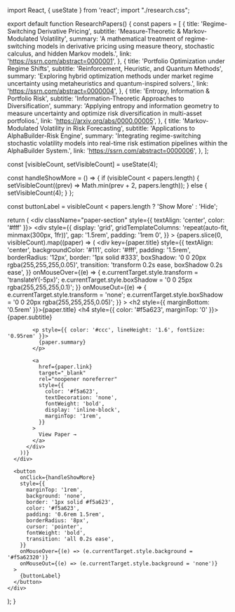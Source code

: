 import React, { useState } from 'react';
import "./research.css";

export default function ResearchPapers() {
  const papers = [
    {
      title: 'Regime-Switching Derivative Pricing',
      subtitle: 'Measure-Theoretic & Markov-Modulated Volatility',
      summary:
        'A mathematical treatment of regime-switching models in derivative pricing using measure theory, stochastic calculus, and hidden Markov models.',
      link: 'https://ssrn.com/abstract=0000001',
    },
    {
      title: 'Portfolio Optimization under Regime Shifts',
      subtitle: 'Reinforcement, Heuristic, and Quantum Methods',
      summary:
        'Exploring hybrid optimization methods under market regime uncertainty using metaheuristics and quantum-inspired solvers.',
      link: 'https://ssrn.com/abstract=0000004',
    },
    {
      title: 'Entropy, Information & Portfolio Risk',
      subtitle: 'Information-Theoretic Approaches to Diversification',
      summary:
        'Applying entropy and information geometry to measure uncertainty and optimize risk diversification in multi-asset portfolios.',
      link: 'https://arxiv.org/abs/0000.00005',
    },
    {
      title: 'Markov-Modulated Volatility in Risk Forecasting',
      subtitle: 'Applications to AlphaBuilder-Risk Engine',
      summary:
        'Integrating regime-switching stochastic volatility models into real-time risk estimation pipelines within the AlphaBuilder System.',
      link: 'https://ssrn.com/abstract=0000006',
    },
  ];

  const [visibleCount, setVisibleCount] = useState(4);

  const handleShowMore = () => {
    if (visibleCount < papers.length) {
      setVisibleCount((prev) => Math.min(prev + 2, papers.length));
    } else {
      setVisibleCount(4);
    }
  };

  const buttonLabel =
    visibleCount < papers.length ? 'Show More' : 'Hide';

  return (
    <div className="paper-section" style={{ textAlign: 'center', color: '#fff' }}>
      <div
        style={{
          display: 'grid',
          gridTemplateColumns: 'repeat(auto-fit, minmax(300px, 1fr))',
          gap: '1.5rem',
          padding: '1rem 0',
        }}
      >
        {papers.slice(0, visibleCount).map((paper) => (
          <div
            key={paper.title}
            style={{
              textAlign: 'center',
              backgroundColor: '#111',
              color: '#fff',
              padding: '1.5rem',
              borderRadius: '12px',
              border: '1px solid #333',
              boxShadow: '0 0 20px rgba(255,255,255,0.05)',
              transition: 'transform 0.2s ease, boxShadow 0.2s ease',
            }}
            onMouseOver={(e) => {
              e.currentTarget.style.transform = 'translateY(-5px)';
              e.currentTarget.style.boxShadow = '0 0 25px rgba(255,255,255,0.1)';
            }}
            onMouseOut={(e) => {
              e.currentTarget.style.transform = 'none';
              e.currentTarget.style.boxShadow = '0 0 20px rgba(255,255,255,0.05)';
            }}
          >
            <h2 style={{ marginBottom: '0.5rem' }}>{paper.title}</h2>
            <h4 style={{ color: '#f5a623', marginTop: '0' }}>{paper.subtitle}</h4>

            <p style={{ color: '#ccc', lineHeight: '1.6', fontSize: '0.95rem' }}>
              {paper.summary}
            </p>

            <a
              href={paper.link}
              target="_blank"
              rel="noopener noreferrer"
              style={{
                color: '#f5a623',
                textDecoration: 'none',
                fontWeight: 'bold',
                display: 'inline-block',
                marginTop: '1rem',
              }}
            >
              View Paper →
            </a>
          </div>
        ))}
      </div>

      <button
        onClick={handleShowMore}
        style={{
          marginTop: '1rem',
          background: 'none',
          border: '1px solid #f5a623',
          color: '#f5a623',
          padding: '0.6rem 1.5rem',
          borderRadius: '8px',
          cursor: 'pointer',
          fontWeight: 'bold',
          transition: 'all 0.2s ease',
        }}
        onMouseOver={(e) => (e.currentTarget.style.background = '#f5a62320')}
        onMouseOut={(e) => (e.currentTarget.style.background = 'none')}
      >
        {buttonLabel}
      </button>
    </div>
  );
}
